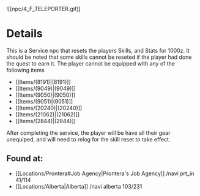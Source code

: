 ![[npc/4_F_TELEPORTER.gif]]
# Details
This is a Service npc that resets the players Skills, and Stats for 1000z. 
It should be noted that some skills cannot be reseted if the player had done the quest to earn it.
The player cannot be equipped with any of the following items
+ [[Items/(8191)|(8191)]]
+ [[Items/(9049)|(9049)]]
+ [[Items/(9050)|(9050)]]
+ [[Items/(9051)|(9051)]]
+ [[Items/(20240)|(20240)]]
+ [[Items/(21062)|(21062)]]
+ [[Items/(2844)|(2844)]]

After completing the service, the player will be have all their gear unequiped, and will need to relog for the skill reset to take effect. 
## Found at:
+ [[Locations/Prontera#Job Agency|Prontera's Job Agency]] /navi prt_in 41/114
+ [[Locations/Alberta|Alberta]] /navi alberta 103/231